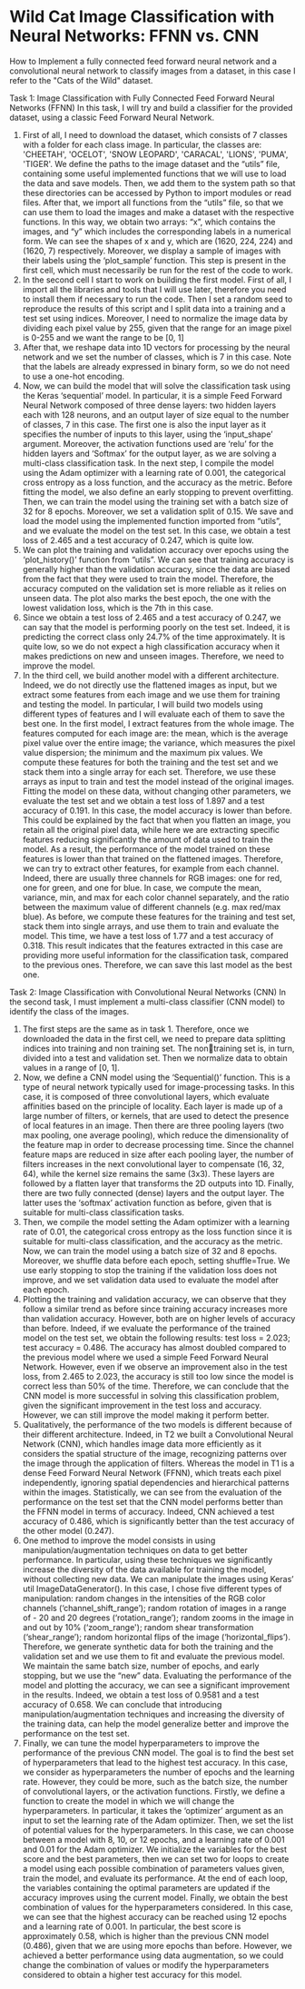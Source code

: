 # Wild Cat Image Classification with Neural Networks: FFNN vs. CNN
How to Implement a fully connected feed forward neural network and a convolutional neural network to classify images from a dataset, in this case I refer to the "Cats of the Wild" dataset.

Task 1: Image Classification with Fully Connected Feed Forward Neural 
Networks (FFNN)
In this task, I will try and build a classifier for the provided dataset, using a classic Feed 
Forward Neural Network.
1. First of all, I need to download the dataset, which consists of 7 classes with a folder for 
each class image. In particular, the classes are: 'CHEETAH', 'OCELOT', 'SNOW 
LEOPARD', 'CARACAL', 'LIONS', 'PUMA', 'TIGER'. We define the paths to the image 
dataset and the “utils” file, containing some useful implemented functions that we will use to 
load the data and save models. Then, we add them to the system path so that these directories 
can be accessed by Python to import modules or read files. After that, we import all functions 
from the “utils” file, so that we can use them to load the images and make a dataset with the 
respective functions. In this way, we obtain two arrays: “x”, which contains the images, and 
“y” which includes the corresponding labels in a numerical form. We can see the shapes of x 
and y, which are (1620, 224, 224) and (1620, 7) respectively. Moreover, we display a sample 
of images with their labels using the ‘plot_sample’ function. This step is present in the first 
cell, which must necessarily be run for the rest of the code to work. 
2. In the second cell I start to work on building the first model. First of all, I import all the 
libraries and tools that I will use later, therefore you need to install them if necessary to 
run the code. Then I set a random seed to reproduce the results of this script and I split 
data into a training and a test set using indices. Moreover, I need to normalize the image 
data by dividing each pixel value by 255, given that the range for an image pixel is 0-255
and we want the range to be [0, 1]
3. After that, we reshape data into 1D vectors for processing by the neural network and we 
set the number of classes, which is 7 in this case. Note that the labels are already 
expressed in binary form, so we do not need to use a one-hot encoding.
4. Now, we can build the model that will solve the classification task using the Keras 
‘sequential’ model. In particular, it is a simple Feed Forward Neural Network composed 
of three dense layers: two hidden layers each with 128 neurons, and an output layer of 
size equal to the number of classes, 7 in this case. The first one is also the input layer as it 
specifies the number of inputs to this layer, using the ‘input_shape’ argument. 
Moreover, the activation functions used are ‘relu’ for the hidden layers and ‘Softmax’ for 
the output layer, as we are solving a multi-class classification task. In the next step, I 
compile the model using the Adam optimizer with a learning rate of 0.001, the 
categorical cross entropy as a loss function, and the accuracy as the metric. Before fitting 
the model, we also define an early stopping to prevent overfitting. Then, we can train the 
model using the training set with a batch size of 32 for 8 epochs. Moreover, we set a 
validation split of 0.15. We save and load the model using the implemented function 
imported from “utils”, and we evaluate the model on the test set. In this case, we obtain a test 
loss of 2.465 and a test accuracy of 0.247, which is quite low.
5. We can plot the training and validation accuracy over epochs using the ‘plot_history()’ 
function from “utils”. We can see that training accuracy is generally higher than the 
validation accuracy, since the data are biased from the fact that they were used to train the 
model. Therefore, the accuracy computed on the validation set is more reliable as it relies on 
unseen data. The plot also marks the best epoch, the one with the lowest validation loss, 
which is the 7th in this case.
6. Since we obtain a test loss of 2.465 and a test accuracy of 0.247, we can say that the 
model is performing poorly on the test set. Indeed, it is predicting the correct class only 
24.7% of the time approximately. It is quite low, so we do not expect a high classification 
accuracy when it makes predictions on new and unseen images. Therefore, we need to 
improve the model.
7. In the third cell, we build another model with a different architecture. Indeed, we do not 
directly use the flattened images as input, but we extract some features from each image 
and we use them for training and testing the model. In particular, I will build two models 
using different types of features and I will evaluate each of them to save the best one. In 
the first model, I extract features from the whole image. The features computed for each 
image are: the mean, which is the average pixel value over the entire image; the variance, 
which measures the pixel value dispersion; the minimum and the maximum pix values.
We compute these features for both the training and the test set and we stack them into a 
single array for each set. Therefore, we use these arrays as input to train and test the 
model instead of the original images. Fitting the model on these data, without changing 
other parameters, we evaluate the test set and we obtain a test loss of 1.897 and a test
accuracy of 0.191. In this case, the model accuracy is lower than before. This could be 
explained by the fact that when you flatten an image, you retain all the original pixel 
data, while here we are extracting specific features reducing significantly the amount of 
data used to train the model. As a result, the performance of the model trained on these 
features is lower than that trained on the flattened images. Therefore, we can try to 
extract other features, for example from each channel. Indeed, there are usually three 
channels for RGB images: one for red, one for green, and one for blue. In case, we 
compute the mean, variance, min, and max for each color channel separately, and the 
ratio between the maximum value of different channels (e.g. max red/max blue). As 
before, we compute these features for the training and test set, stack them into single 
arrays, and use them to train and evaluate the model. This time, we have a test loss of 
1.77 and a test accuracy of 0.318. This result indicates that the features extracted in this 
case are providing more useful information for the classification task, compared to the 
previous ones. Therefore, we can save this last model as the best one.

Task 2: Image Classification with Convolutional Neural Networks (CNN)
In the second task, I must implement a multi-class classifier (CNN model) to identify the
class of the images.

1. The first steps are the same as in task 1. Therefore, once we downloaded the data in the first 
cell, we need to prepare data splitting indices into training and non training set. The nontraining set is, in turn, divided into a test and validation set. Then we normalize data to 
obtain values in a range of [0, 1].
2. Now, we define a CNN model using the ‘Sequential()’ function. This is a type of neural 
network typically used for image-processing tasks. In this case, it is composed of three 
convolutional layers, which evaluate affinities based on the principle of locality. Each layer 
is made up of a large number of filters, or kernels, that are used to detect the presence of 
local features in an image. Then there are three pooling layers (two max pooling, one 
average pooling), which reduce the dimensionality of the feature map in order to decrease 
processing time. Since the channel feature maps are reduced in size after each pooling layer, 
the number of filters increases in the next convolutional layer to compensate (16, 32, 64), 
while the kernel size remains the same (3x3). These layers are followed by a flatten layer 
that transforms the 2D outputs into 1D. Finally, there are two fully connected (dense) layers 
and the output layer. The latter uses the ‘softmax’ activation function as before, given that is 
suitable for multi-class classification tasks. 
3. Then, we compile the model setting the Adam optimizer with a learning rate of 0.01, the 
categorical cross entropy as the loss function since it is suitable for multi-class classification, 
and the accuracy as the metric. Now, we can train the model using a batch size of 32 and 8 
epochs. Moreover, we shuffle data before each epoch, setting shuffle=True. We use early 
stopping to stop the training if the validation loss does not improve, and we set validation 
data used to evaluate the model after each epoch.
4. Plotting the training and validation accuracy, we can observe that they follow a similar trend 
as before since training accuracy increases more than validation accuracy. However, both are 
on higher levels of accuracy than before. Indeed, if we evaluate the performance of the 
trained model on the test set, we obtain the following results: test loss = 2.023; test accuracy 
= 0.486. The accuracy has almost doubled compared to the previous model where we used a 
simple Feed Forward Neural Network. However, even if we observe an improvement also in 
the test loss, from 2.465 to 2.023, the accuracy is still too low since the model is correct less 
than 50% of the time. Therefore, we can conclude that the CNN model is more successful in 
solving this classification problem, given the significant improvement in the test loss and 
accuracy. However, we can still improve the model making it perform better.
5. Qualitatively, the performance of the two models is different because of their different 
architecture. Indeed, in T2 we built a Convolutional Neural Network (CNN), which handles 
image data more efficiently as it considers the spatial structure of the image, recognizing 
patterns over the image through the application of filters. Whereas the model in T1 is a dense 
Feed Forward Neural Network (FFNN), which treats each pixel independently, ignoring 
spatial dependencies and hierarchical patterns within the images. Statistically, we can see 
from the evaluation of the performance on the test set that the CNN model performs better 
than the FFNN model in terms of accuracy. Indeed, CNN achieved a test accuracy of 0.486, 
which is significantly better than the test accuracy of the other model (0.247).
6. One method to improve the model consists in using manipulation/augmentation techniques 
on data to get better performance. In particular, using these techniques we significantly 
increase the diversity of the data available for training the model, without collecting new 
data. We can manipulate the images using Keras’ util ImageDataGenerator().
In this case, I chose five different types of manipulation: random changes in the intensities of 
the RGB color channels (‘channel_shift_range’); random rotation of images in a range of -
20 and 20 degrees (‘rotation_range’); random zooms in the image in and out by 10% 
(‘zoom_range'); random shear transformation (‘shear_range’); random horizontal flips of 
the image (‘horizontal_flips’). Therefore, we generate synthetic data for both the training
and the validation set and we use them to fit and evaluate the previous model. We maintain 
the same batch size, number of epochs, and early stopping, but we use the “new” data. 
Evaluating the performance of the model and plotting the accuracy, we can see a significant 
improvement in the results. Indeed, we obtain a test loss of 0.9581 and a test accuracy of 
0.658. We can conclude that introducing manipulation/augmentation techniques and 
increasing the diversity of the training data, can help the model generalize better and 
improve the performance on the test set.
7. Finally, we can tune the model hyperparameters to improve the performance of the previous 
CNN model. The goal is to find the best set of hyperparameters that lead to the highest test 
accuracy. In this case, we consider as hyperparameters the number of epochs and the 
learning rate. However, they could be more, such as the batch size, the number of 
convolutional layers, or the activation functions. Firstly, we define a function to create the 
model in which we will change the hyperparameters. In particular, it takes the ‘optimizer’
argument as an input to set the learning rate of the Adam optimizer. Then, we set the list of 
potential values for the hyperparameters. In this case, we can choose between a model with 
8, 10, or 12 epochs, and a learning rate of 0.001 and 0.01 for the Adam optimizer. We 
initialize the variables for the best score and the best parameters, then we can set two for 
loops to create a model using each possible combination of parameters values given, train the 
model, and evaluate its performance. At the end of each loop, the variables containing the 
optimal parameters are updated if the accuracy improves using the current model. Finally, 
we obtain the best combination of values for the hyperparameters considered. In this case, 
we can see that the highest accuracy can be reached using 12 epochs and a learning rate of 
0.001. In particular, the best score is approximately 0.58, which is higher than the previous 
CNN model (0.486), given that we are using more epochs than before. However, we 
achieved a better performance using data augmentation, so we could change the combination 
of values or modify the hyperparameters considered to obtain a higher test accuracy for this 
model.
